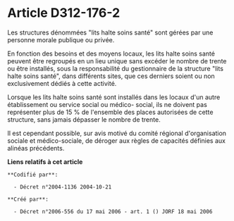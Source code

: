 # Article D312-176-2

Les structures dénommées "lits halte soins santé" sont gérées par une personne morale publique ou privée.

En fonction des besoins et des moyens locaux, les lits halte soins santé peuvent être regroupés en un lieu unique sans
excéder le nombre de trente ou être installés, sous la responsabilité du gestionnaire de la structure "lits halte soins
santé", dans différents sites, que ces derniers soient ou non exclusivement dédiés à cette activité.

Lorsque les lits halte soins santé sont installés dans les locaux d'un autre établissement ou service social ou médico-
social, ils ne doivent pas représenter plus de 15 % de l'ensemble des places autorisées de cette structure, sans jamais
dépasser le nombre de trente.

Il est cependant possible, sur avis motivé du comité régional d'organisation sociale et médico-sociale, de déroger aux règles
de capacités définies aux alinéas précédents.

**Liens relatifs à cet article**

	**Codifié par**:

	  - Décret n°2004-1136 2004-10-21

	**Créé par**:

	  - Décret n°2006-556 du 17 mai 2006 - art. 1 () JORF 18 mai 2006

